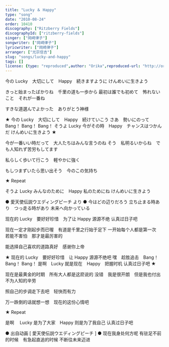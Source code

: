 ```yaml
---
title: "Lucky ＆ Happy"
type: "song"
date: "2010-08-24"
order: 10410
discography: ["Ritzberry Fields"]
discographyId: ["ritzberry-fields"]
singer: ["岡崎律子"]
songwriter: ["岡崎律子"]
lyricwriter: ["岡崎律子"]
arranger: ["光宗信吉"]
slug: "songs/lucky-and-happy"
tags: []
license: {type: "reproduced",author: "Orika",reproduced-url: "http://orikamushi.myweb.hinet.net/",reproduced-website: "織歌蟲網站"}
---
```


今の Lucky　大切にして　Happy　続きますように 
けんめいに生きよう 

きっと始まったばかりね　千里の道も一歩から 
最初は誰でも初めて　怖れないこと　それが一番ね 

すきな道選んでよかった　ありがとう神様 

★ 今の Lucky　大切にして　Happy　続けていこう 
さあ　勢いにのって　Bang！ Bang！ Bang！ 
そうよ Lucky 今がその時　Happy　チャンスはつかんだ 
けんめいに生きよう ★ 

今が一番いい時だって　大人たちはみんな言うのね 
そう　私明るいからね　でも人知れず苦労もしてます 

私らしく歩いて行こう　軽やかに強く 

もしつまずいたら思い出そう　今のこの気持ち 

★ Repeat 

そうよ Lucky みんなのために　Happy 私のためにね 
けんめいに生きよう

● 愛天使伝説ウエディングピーチ より ● 今はどの辺りだろう 立ち止まる時あり　つっ走る時があり 未来へ向かっている

现在的 Lucky　要好好珍惜　为了让 Happy 源源不绝 
认真过日子吧 

现在一定才刚起步而已喔　有道是千里之行始于足下 
一开始每个人都是第一次　若能不害怕　那才是最厉害的 

能选择自己喜欢的道路真好　感谢你上帝 

★ 现在的 Lucky　要好好珍惜　让 Happy 源源不绝吧 
嘿　趁胜追击　Bang！ Bang！ Bang！ 
是啊　Lucky 就是现在　Happy　把握时机 
认真过日子吧 ★ 

现在是最黄金的时期　所有大人都是这麽说的 
没错　我是很开朗　但是我也付出不为人知的辛劳 

照自己的步调走下去吧　轻快而有力 

万一跌倒的话就想一想　现在的这份心情吧 

★ Repeat 

是啊　 Lucky 是为了大家　Happy 则是为了我自己 
认真过日子吧

● 出自动画 \[ 愛天使伝説ウエディングピーチ \] ● 现在我身处何方呢 有驻足不前的时候　有急起直追的时候 不断往未来迈进
